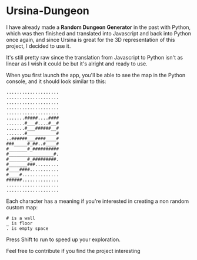 # Ursina-Dungeon

I have already made a **Random Dungeon Generator** in the past with Python, which was then finished and translated into Javascript and back into Python once again, and since Ursina is great for the 3D representation of this project, I decided to use it.

It's still pretty raw since the translation from Javascript to Python isn't as linear as I wish it could be but it's alright and ready to use.

When you first launch the app, you'll be able to see the map in the Python console, and it should look similar to this:
```
....................
....................
....................
....................
....................
.......#####....####
.......#___#....#__#
.......#___######__#
.......#___________#
..######___####____#
###_____#_##..#____#
#_______#_##########
#_________________#.
#_______#_#########.
#_______###.........
#____####...........
#____#..............
######..............
....................
....................
```

Each character has a meaning if you're interested in creating a non random custom map:
```
# is a wall
_ is floor
. is empty space
```

Press Shift to run to speed up your exploration.

Feel free to contribute if you find the project interesting
